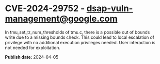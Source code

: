 # CVE-2024-29752 - dsap-vuln-management@google.com

In tmu_set_tr_num_thresholds of tmu.c, there is a possible out of bounds write due to a missing bounds check. This could lead to local escalation of privilege with no additional execution privileges needed. User interaction is not needed for exploitation.

**Publish date:** 2024-04-05
